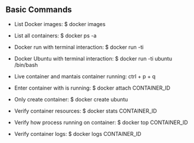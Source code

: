 ## Basic Commands

- List Docker images: $ docker images

- List all containers: $ docker ps -a

- Docker run with terminal interaction: $ docker run -ti

- Docker Ubuntu with terminal interaction: $ docker run -ti ubuntu /bin/bash

- Live container and mantais container running: ctrl + p + q

- Enter container with is running: $ docker attach CONTAINER_ID

- Only create container: $ docker create ubuntu

- Verify container resources: $ docker stats CONTAINER_ID

- Verify how process running on container: $ docker top CONTAINER_ID

- Verify container logs: $ docker logs CONTAINER_ID
